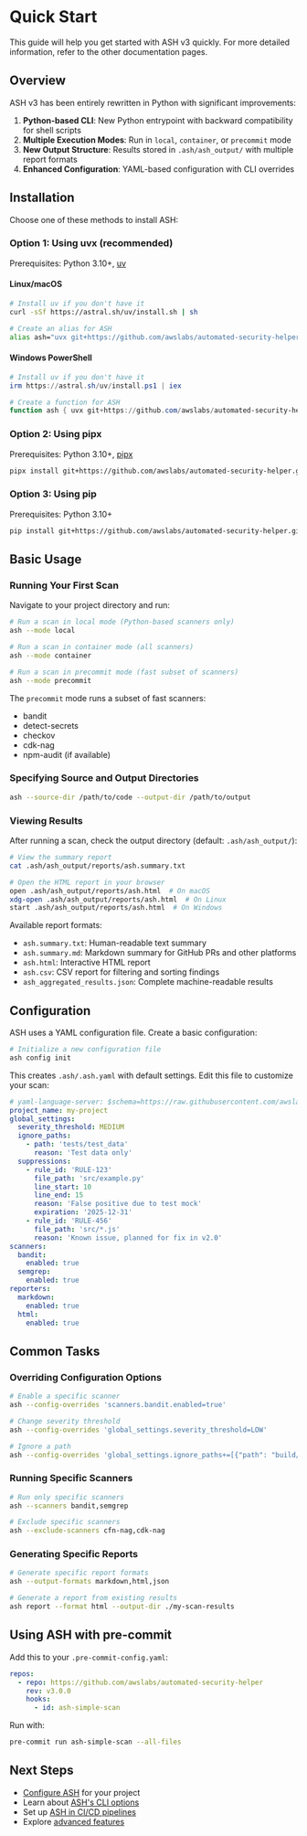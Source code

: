 # Quick Start

This guide will help you get started with ASH v3 quickly. For more detailed information, refer to the other documentation pages.

## Overview

ASH v3 has been entirely rewritten in Python with significant improvements:

1. **Python-based CLI**: New Python entrypoint with backward compatibility for shell scripts
2. **Multiple Execution Modes**: Run in `local`, `container`, or `precommit` mode
3. **New Output Structure**: Results stored in `.ash/ash_output/` with multiple report formats
4. **Enhanced Configuration**: YAML-based configuration with CLI overrides

## Installation

Choose one of these methods to install ASH:

### Option 1: Using uvx (recommended)

Prerequisites: Python 3.10+, [uv](https://docs.astral.sh/uv/getting-started/installation/)

#### Linux/macOS
```bash
# Install uv if you don't have it
curl -sSf https://astral.sh/uv/install.sh | sh

# Create an alias for ASH
alias ash="uvx git+https://github.com/awslabs/automated-security-helper.git@v3.1.2"
```

#### Windows PowerShell
```powershell
# Install uv if you don't have it
irm https://astral.sh/uv/install.ps1 | iex

# Create a function for ASH
function ash { uvx git+https://github.com/awslabs/automated-security-helper.git@v3.1.2 $args }
```

### Option 2: Using pipx

Prerequisites: Python 3.10+, [pipx](https://pipx.pypa.io/stable/installation/)

```bash
pipx install git+https://github.com/awslabs/automated-security-helper.git@v3.1.2
```

### Option 3: Using pip

Prerequisites: Python 3.10+

```bash
pip install git+https://github.com/awslabs/automated-security-helper.git@v3.1.2
```

## Basic Usage

### Running Your First Scan

Navigate to your project directory and run:

```bash
# Run a scan in local mode (Python-based scanners only)
ash --mode local

# Run a scan in container mode (all scanners)
ash --mode container

# Run a scan in precommit mode (fast subset of scanners)
ash --mode precommit
```

The `precommit` mode runs a subset of fast scanners:
- bandit
- detect-secrets
- checkov
- cdk-nag
- npm-audit (if available)

### Specifying Source and Output Directories

```bash
ash --source-dir /path/to/code --output-dir /path/to/output
```

### Viewing Results

After running a scan, check the output directory (default: `.ash/ash_output/`):

```bash
# View the summary report
cat .ash/ash_output/reports/ash.summary.txt

# Open the HTML report in your browser
open .ash/ash_output/reports/ash.html  # On macOS
xdg-open .ash/ash_output/reports/ash.html  # On Linux
start .ash/ash_output/reports/ash.html  # On Windows
```

Available report formats:
- `ash.summary.txt`: Human-readable text summary
- `ash.summary.md`: Markdown summary for GitHub PRs and other platforms
- `ash.html`: Interactive HTML report
- `ash.csv`: CSV report for filtering and sorting findings
- `ash_aggregated_results.json`: Complete machine-readable results

## Configuration

ASH uses a YAML configuration file. Create a basic configuration:

```bash
# Initialize a new configuration file
ash config init
```

This creates `.ash/.ash.yaml` with default settings. Edit this file to customize your scan:

```yaml
# yaml-language-server: $schema=https://raw.githubusercontent.com/awslabs/automated-security-helper/refs/heads/main/automated_security_helper/schemas/AshConfig.json
project_name: my-project
global_settings:
  severity_threshold: MEDIUM
  ignore_paths:
    - path: 'tests/test_data'
      reason: 'Test data only'
  suppressions:
    - rule_id: 'RULE-123'
      file_path: 'src/example.py'
      line_start: 10
      line_end: 15
      reason: 'False positive due to test mock'
      expiration: '2025-12-31'
    - rule_id: 'RULE-456'
      file_path: 'src/*.js'
      reason: 'Known issue, planned for fix in v2.0'
scanners:
  bandit:
    enabled: true
  semgrep:
    enabled: true
reporters:
  markdown:
    enabled: true
  html:
    enabled: true
```

## Common Tasks

### Overriding Configuration Options

```bash
# Enable a specific scanner
ash --config-overrides 'scanners.bandit.enabled=true'

# Change severity threshold
ash --config-overrides 'global_settings.severity_threshold=LOW'

# Ignore a path
ash --config-overrides 'global_settings.ignore_paths+=[{"path": "build/", "reason": "Generated files"}]'
```

### Running Specific Scanners

```bash
# Run only specific scanners
ash --scanners bandit,semgrep

# Exclude specific scanners
ash --exclude-scanners cfn-nag,cdk-nag
```

### Generating Specific Reports

```bash
# Generate specific report formats
ash --output-formats markdown,html,json

# Generate a report from existing results
ash report --format html --output-dir ./my-scan-results
```

## Using ASH with pre-commit

Add this to your `.pre-commit-config.yaml`:

```yaml
repos:
  - repo: https://github.com/awslabs/automated-security-helper
    rev: v3.0.0
    hooks:
      - id: ash-simple-scan
```

Run with:

```bash
pre-commit run ash-simple-scan --all-files
```

## Next Steps

- [Configure ASH](configuration-guide.md) for your project
- Learn about [ASH's CLI options](cli-reference.md)
- Set up [ASH in CI/CD pipelines](../tutorials/running-ash-in-ci.md)
- Explore [advanced features](advanced-usage.md)